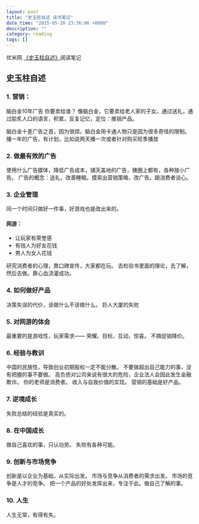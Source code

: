 ```yaml
---
layout: post
title: "史玉柱自述 读书笔记"
date_time: "2015-05-20 23:36:06 +0800"
description: ""
category: reading
tags: []
---
```


优米网 [《史玉柱自述》](http://book.douban.com/subject/24541955/)阅读笔记

## 史玉柱自述

### 1. 营销：
脑白金10年广告
你要卖给谁？
像脑白金，它要卖给老人家的子女。通过送礼，通过脍炙人口的语言，积累，反复记忆，定位：推销产品。

脑白金十差广告之首，因为很烦。脑白金用卡通人物只是因为很多奇怪的限制。
播一年的广告，有计划，比如说两天播一次或者针对购买旺季播放

### 2. 做最有效的广告
使用什么广告媒体，降低广告成本，铺天盖地的广告，猪圈上都有，各种放小广告。
广告的概念：送礼，改善睡眠。摸索出营销策略，改广告。跟消费者谈心。

### 3. 企业管理
同一个时间只做好一件事，好游戏也是改出来的。

#### 网游：
- 让玩家有荣誉感
- 有钱人为好友花钱
- 男人为女人花钱

研究消费者的心理，靠口碑宣传，大家都在玩。
去检验书里面的理论，去了解，然后去做。靠心血浇灌成功。

### 4. 如何做好产品
决策失误的代价，该做什么不该做什么。
巨人大厦的失败

### 5. 对网游的体会
最重要的是游戏性，玩家需求—— 荣耀。目标，互动，惊喜。
不搞促销降价。

### 6. 经验与教训
中国的民族性，导致创业初期股权一定不能分散。
不要做超出自己能力的事，没有把握的事不要做。
高负债对公司来说有很大的危险，企业法人会因此发生金融欺诈。
你的老师是消费者。
收入与自我价值的实现。
营销的基础是好产品。

### 7. 逆境成长
失败总结的经验是真实的。

### 8. 在中国成长
做自己喜欢的事，只认功劳。
失败有各种可能。

### 9. 创新与市场竞争
创新是以企业为基础，从实际出发。
市场与竞争从消费者的需求出发。
市场的竞争是人才的竞争。
把一个产品的好处发挥出来，专注于此。做自己了解的事。

### 10. 人生
人生无常，有得有失。